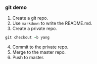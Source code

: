 ### git demo

1. Create a git repo.
2. Use `markdown` to write the README.md.
3. Create a private repo.
```ruby
git checkout -b yang
```
4. Commit to the private repo.
5. Merge to the master repo.
6. Push to master.
